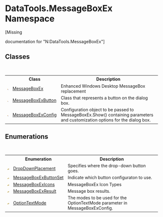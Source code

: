 # DataTools.MessageBoxEx Namespace
 

\[Missing <summary> documentation for "N:DataTools.MessageBoxEx"\]


## Classes
&nbsp;<table><tr><th></th><th>Class</th><th>Description</th></tr><tr><td>![Public class](media/pubclass.gif "Public class")</td><td><a href="d51d5a04-45d3-f370-b968-831a609ba604">MessageBoxEx</a></td><td>
Enhanced Windows Desktop MessageBox replacement</td></tr><tr><td>![Public class](media/pubclass.gif "Public class")</td><td><a href="e1261b7b-07a9-97d8-f7f8-824a32473f53">MessageBoxExButton</a></td><td>
Class that represents a button on the dialog box.</td></tr><tr><td>![Public class](media/pubclass.gif "Public class")</td><td><a href="2f56be27-1561-f717-5087-e77eacd7a3d1">MessageBoxExConfig</a></td><td>
Configuration object to be passed to MessageBoxEx.Show() containing parameters and customization options for the dialog box.</td></tr></table>

## Enumerations
&nbsp;<table><tr><th></th><th>Enumeration</th><th>Description</th></tr><tr><td>![Public enumeration](media/pubenumeration.gif "Public enumeration")</td><td><a href="3b3e1521-2575-8438-f43b-f710f686e600">DropDownPlacement</a></td><td>
Specifies where the drop-down button goes.</td></tr><tr><td>![Public enumeration](media/pubenumeration.gif "Public enumeration")</td><td><a href="dfaadbd2-b25a-45ea-65f6-58f59b52afcb">MessageBoxExButtonSet</a></td><td>
Indicate which button configuraton to use.</td></tr><tr><td>![Public enumeration](media/pubenumeration.gif "Public enumeration")</td><td><a href="180a2dcf-1983-6418-ec6c-8dba82620fbf">MessageBoxExIcons</a></td><td>
MessageBoxEx Icon Types</td></tr><tr><td>![Public enumeration](media/pubenumeration.gif "Public enumeration")</td><td><a href="2b304ae3-c8f0-9ca0-11ef-bc5222b08b2a">MessageBoxExResult</a></td><td>
Message box results.</td></tr><tr><td>![Public enumeration](media/pubenumeration.gif "Public enumeration")</td><td><a href="2a69740d-94ac-e849-6119-72f25e1932aa">OptionTextMode</a></td><td>
The modes to be used for the OptionTextMode parameter in MessageBoxExConfig.</td></tr></table>&nbsp;
